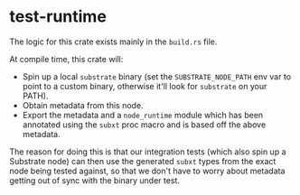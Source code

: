 # test-runtime

The logic for this crate exists mainly in the `build.rs` file.

At compile time, this crate will:
- Spin up a local `substrate` binary (set the `SUBSTRATE_NODE_PATH` env var to point to a custom binary, otherwise it'll look for `substrate` on your PATH).
- Obtain metadata from this node.
- Export the metadata and a `node_runtime` module which has been annotated using the `subxt` proc macro and is based off the above metadata.

The reason for doing this is that our integration tests (which also spin up a Substrate node) can then use the generated `subxt` types from the exact node being tested against, so that we don't have to worry about metadata getting out of sync with the binary under test.
